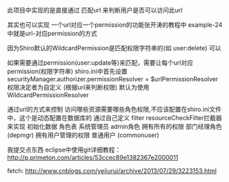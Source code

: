 
此项目中实现的是直接通过 匹配url 来判断用户是否可以访问此url

其实也可以实现 一个url对应一个permission的功能张开涛的教程中 example-24中就是url-对应permission的方式

因为Shiro默认的WildcardPermission是匹配权限字符串的(如 user:delete)
可以

如果需要通过permission(user:update等)来匹配，需要让每个url对应 permission(权限字符串)
shiro.ini中首先设置 
securityManager.authorizer.permissionResolver = $urlPermissionResolver
权限决定者为自定义 (根据url来判断权限) 默认为使用 WildcardPermissionResolver

通过url的方式来控制
访问哪些资源需要哪些角色权限,不应该配置在shiro.ini文件中，这个是动态配置在数据库的
通过自己定义 filter resourceCheckFilter拦截器来实现
初始化数据
角色表
系统管理员 admin角色              拥有所有的权限
部门经理角色(depmgr)    拥有用户管理的权限
普通用户 (commonuser)  

我提交点东西
eclipse中使用git详细教程：http://p.primeton.com/articles/53ccec89e1382367e2000011 

fetch: http://www.cnblogs.com/yejiurui/archive/2013/07/29/3223153.html
 